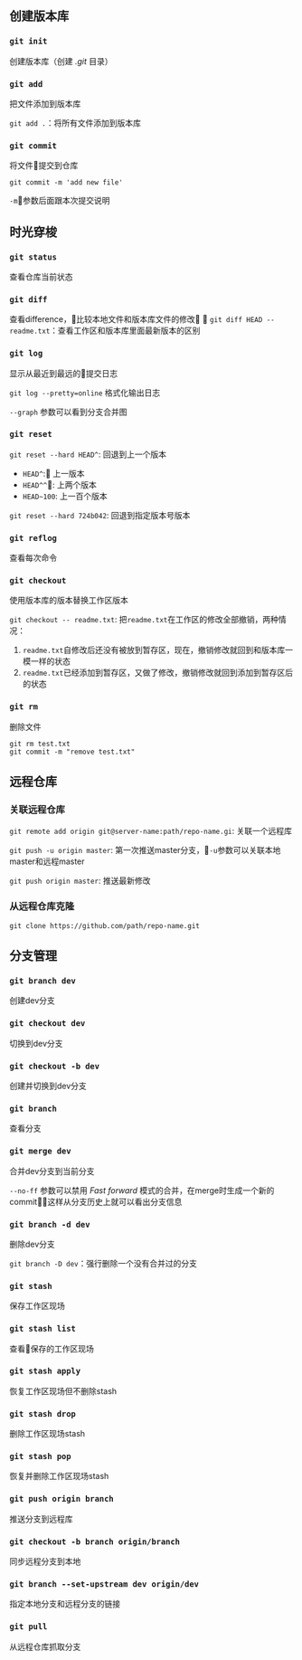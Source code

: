 ## 创建版本库

### `git init`

创建版本库（创建 *.git* 目录）

### `git add`

把文件添加到版本库

`git add .`：将所有文件添加到版本库

### `git commit`

将文件提交到仓库

`git commit -m 'add new file'`

`-m`参数后面跟本次提交说明

## 时光穿梭

### `git status`

查看仓库当前状态

### `git diff`

查看difference，比较本地文件和版本库文件的修改

`git diff HEAD -- readme.txt`：查看工作区和版本库里面最新版本的区别

### `git log`

显示从最近到最远的提交日志

`git log --pretty=online` 格式化输出日志

`--graph` 参数可以看到分支合并图

### `git reset`

`git reset --hard HEAD^`: 回退到上一个版本

- `HEAD^`: 上一版本
- `HEAD^^`: 上两个版本
- `HEAD~100`: 上一百个版本

`git reset --hard 724b042`: 回退到指定版本号版本

### `git reflog`

查看每次命令

### `git checkout`

使用版本库的版本替换工作区版本

`git checkout -- readme.txt`: 把`readme.txt`在工作区的修改全部撤销，两种情况：

1. `readme.txt`自修改后还没有被放到暂存区，现在，撤销修改就回到和版本库一模一样的状态
2. `readme.txt`已经添加到暂存区，又做了修改，撤销修改就回到添加到暂存区后的状态

### `git rm`

删除文件

```shell
git rm test.txt
git commit -m "remove test.txt"
```

## 远程仓库

### 关联远程仓库

`git remote add origin git@server-name:path/repo-name.gi`: 关联一个远程库

`git push -u origin master`: 第一次推送master分支，`-u`参数可以关联本地master和远程master

`git push origin master`: 推送最新修改

### 从远程仓库克隆

`git clone https://github.com/path/repo-name.git`

## 分支管理

### `git branch dev`

创建dev分支

### `git checkout dev`

切换到dev分支

### `git checkout -b dev`

创建并切换到dev分支

### `git branch`

查看分支

### `git merge dev`

合并dev分支到当前分支

`--no-ff` 参数可以禁用 *Fast forward* 模式的合并，在merge时生成一个新的commit，这样从分支历史上就可以看出分支信息

### `git branch -d dev`

删除dev分支

`git branch -D dev`：强行删除一个没有合并过的分支

### `git stash`

保存工作区现场

### `git stash list`

查看保存的工作区现场

### `git stash apply`

恢复工作区现场但不删除stash

### `git stash drop`

删除工作区现场stash

### `git stash pop`

恢复并删除工作区现场stash

### `git push origin branch`

推送分支到远程库

### `git checkout -b branch origin/branch`

同步远程分支到本地

### `git branch --set-upstream dev origin/dev`

指定本地分支和远程分支的链接

### `git pull`

从远程仓库抓取分支
